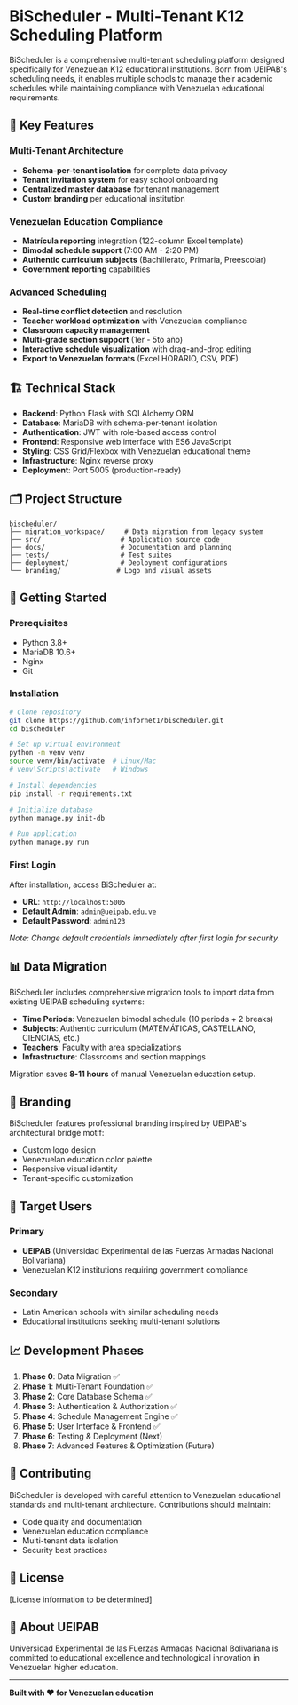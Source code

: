 # BiScheduler - Multi-Tenant K12 Scheduling Platform

BiScheduler is a comprehensive multi-tenant scheduling platform designed specifically for Venezuelan K12 educational institutions. Born from UEIPAB's scheduling needs, it enables multiple schools to manage their academic schedules while maintaining compliance with Venezuelan educational requirements.

## 🎯 Key Features

### Multi-Tenant Architecture
- **Schema-per-tenant isolation** for complete data privacy
- **Tenant invitation system** for easy school onboarding
- **Centralized master database** for tenant management
- **Custom branding** per educational institution

### Venezuelan Education Compliance
- **Matrícula reporting** integration (122-column Excel template)
- **Bimodal schedule support** (7:00 AM - 2:20 PM)
- **Authentic curriculum subjects** (Bachillerato, Primaria, Preescolar)
- **Government reporting** capabilities

### Advanced Scheduling
- **Real-time conflict detection** and resolution
- **Teacher workload optimization** with Venezuelan compliance
- **Classroom capacity management**
- **Multi-grade section support** (1er - 5to año)
- **Interactive schedule visualization** with drag-and-drop editing
- **Export to Venezuelan formats** (Excel HORARIO, CSV, PDF)

## 🏗️ Technical Stack

- **Backend**: Python Flask with SQLAlchemy ORM
- **Database**: MariaDB with schema-per-tenant isolation
- **Authentication**: JWT with role-based access control
- **Frontend**: Responsive web interface with ES6 JavaScript
- **Styling**: CSS Grid/Flexbox with Venezuelan educational theme
- **Infrastructure**: Nginx reverse proxy
- **Deployment**: Port 5005 (production-ready)

## 🗂️ Project Structure

```
bischeduler/
├── migration_workspace/     # Data migration from legacy system
├── src/                    # Application source code
├── docs/                   # Documentation and planning
├── tests/                  # Test suites
├── deployment/             # Deployment configurations
└── branding/              # Logo and visual assets
```

## 🚀 Getting Started

### Prerequisites
- Python 3.8+
- MariaDB 10.6+
- Nginx
- Git

### Installation
```bash
# Clone repository
git clone https://github.com/infornet1/bischeduler.git
cd bischeduler

# Set up virtual environment
python -m venv venv
source venv/bin/activate  # Linux/Mac
# venv\Scripts\activate   # Windows

# Install dependencies
pip install -r requirements.txt

# Initialize database
python manage.py init-db

# Run application
python manage.py run
```

### First Login
After installation, access BiScheduler at:
- **URL**: `http://localhost:5005`
- **Default Admin**: `admin@ueipab.edu.ve`
- **Default Password**: `admin123`

*Note: Change default credentials immediately after first login for security.*

## 📊 Data Migration

BiScheduler includes comprehensive migration tools to import data from existing UEIPAB scheduling systems:

- **Time Periods**: Venezuelan bimodal schedule (10 periods + 2 breaks)
- **Subjects**: Authentic curriculum (MATEMÁTICAS, CASTELLANO, CIENCIAS, etc.)
- **Teachers**: Faculty with area specializations
- **Infrastructure**: Classrooms and section mappings

Migration saves **8-11 hours** of manual Venezuelan education setup.

## 🎨 Branding

BiScheduler features professional branding inspired by UEIPAB's architectural bridge motif:
- Custom logo design
- Venezuelan education color palette
- Responsive visual identity
- Tenant-specific customization

## 🏫 Target Users

### Primary
- **UEIPAB** (Universidad Experimental de las Fuerzas Armadas Nacional Bolivariana)
- Venezuelan K12 institutions requiring government compliance

### Secondary
- Latin American schools with similar scheduling needs
- Educational institutions seeking multi-tenant solutions

## 📈 Development Phases

1. **Phase 0**: Data Migration ✅
2. **Phase 1**: Multi-Tenant Foundation ✅
3. **Phase 2**: Core Database Schema ✅
4. **Phase 3**: Authentication & Authorization ✅
5. **Phase 4**: Schedule Management Engine ✅
6. **Phase 5**: User Interface & Frontend ✅
7. **Phase 6**: Testing & Deployment (Next)
8. **Phase 7**: Advanced Features & Optimization (Future)

## 🤝 Contributing

BiScheduler is developed with careful attention to Venezuelan educational standards and multi-tenant architecture. Contributions should maintain:

- Code quality and documentation
- Venezuelan education compliance
- Multi-tenant data isolation
- Security best practices

## 📄 License

[License information to be determined]

## 🏢 About UEIPAB

Universidad Experimental de las Fuerzas Armadas Nacional Bolivariana is committed to educational excellence and technological innovation in Venezuelan higher education.

---

**Built with ❤️ for Venezuelan education**